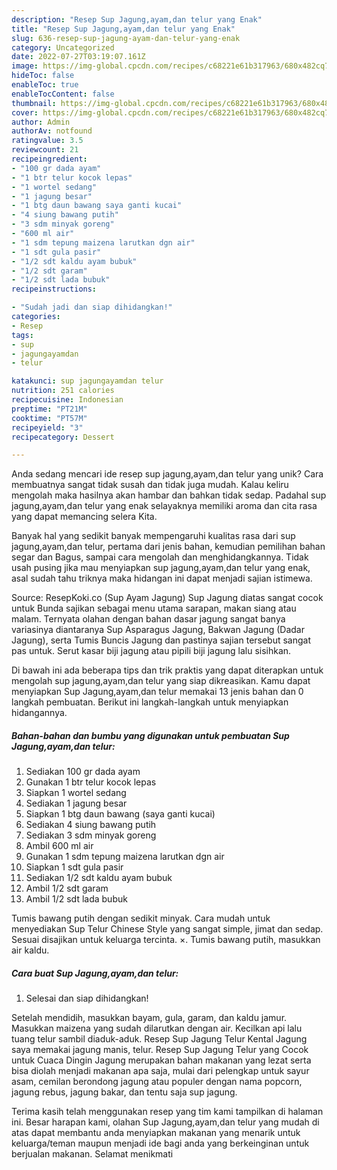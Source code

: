 ```yaml
---
description: "Resep Sup Jagung,ayam,dan telur yang Enak"
title: "Resep Sup Jagung,ayam,dan telur yang Enak"
slug: 636-resep-sup-jagung-ayam-dan-telur-yang-enak
category: Uncategorized
date: 2022-07-27T03:19:07.161Z
image: https://img-global.cpcdn.com/recipes/c68221e61b317963/680x482cq70/sup-jagungayamdan-telur-foto-resep-utama.jpg
hideToc: false
enableToc: true
enableTocContent: false
thumbnail: https://img-global.cpcdn.com/recipes/c68221e61b317963/680x482cq70/sup-jagungayamdan-telur-foto-resep-utama.jpg
cover: https://img-global.cpcdn.com/recipes/c68221e61b317963/680x482cq70/sup-jagungayamdan-telur-foto-resep-utama.jpg
author: Admin
authorAv: notfound
ratingvalue: 3.5
reviewcount: 21
recipeingredient:
- "100 gr dada ayam"
- "1 btr telur kocok lepas"
- "1 wortel sedang"
- "1 jagung besar"
- "1 btg daun bawang saya ganti kucai"
- "4 siung bawang putih"
- "3 sdm minyak goreng"
- "600 ml air"
- "1 sdm tepung maizena larutkan dgn air"
- "1 sdt gula pasir"
- "1/2 sdt kaldu ayam bubuk"
- "1/2 sdt garam"
- "1/2 sdt lada bubuk"
recipeinstructions:

- "Sudah jadi dan siap dihidangkan!"
categories:
- Resep
tags:
- sup
- jagungayamdan
- telur

katakunci: sup jagungayamdan telur 
nutrition: 251 calories
recipecuisine: Indonesian
preptime: "PT21M"
cooktime: "PT57M"
recipeyield: "3"
recipecategory: Dessert

---
```





Anda sedang mencari ide resep sup jagung,ayam,dan telur yang unik? Cara membuatnya sangat tidak susah dan tidak juga mudah. Kalau keliru mengolah maka hasilnya akan hambar dan bahkan tidak sedap. Padahal sup jagung,ayam,dan telur yang enak selayaknya memiliki aroma dan cita rasa yang dapat memancing selera Kita.





Banyak hal yang sedikit banyak mempengaruhi kualitas rasa dari sup jagung,ayam,dan telur, pertama dari jenis bahan, kemudian pemilihan bahan segar dan Bagus, sampai cara mengolah dan menghidangkannya. Tidak usah pusing jika mau menyiapkan sup jagung,ayam,dan telur yang enak,      asal sudah tahu triknya maka hidangan ini dapat menjadi sajian istimewa.














Source: ResepKoki.co (Sup Ayam Jagung) Sup Jagung diatas sangat cocok untuk Bunda sajikan sebagai menu utama sarapan, makan siang atau malam. Ternyata olahan dengan bahan dasar jagung sangat banya variasinya diantaranya Sup Asparagus Jagung, Bakwan Jagung (Dadar Jagung), serta Tumis Buncis Jagung dan pastinya sajian tersebut sangat pas untuk. Serut kasar biji jagung atau pipili biji jagung lalu sisihkan.






Di bawah ini ada beberapa tips dan trik praktis yang dapat diterapkan untuk mengolah sup jagung,ayam,dan telur yang siap dikreasikan. Kamu dapat menyiapkan Sup Jagung,ayam,dan telur memakai 13 jenis bahan dan 0 langkah pembuatan. Berikut ini langkah-langkah untuk menyiapkan hidangannya.

<!--inarticleads1-->

##### Bahan-bahan dan bumbu yang digunakan untuk pembuatan Sup Jagung,ayam,dan telur:

1. Sediakan 100 gr dada ayam
1. Gunakan 1 btr telur kocok lepas
1. Siapkan 1 wortel sedang
1. Sediakan 1 jagung besar
1. Siapkan 1 btg daun bawang (saya ganti kucai)
1. Sediakan 4 siung bawang putih
1. Sediakan 3 sdm minyak goreng
1. Ambil 600 ml air
1. Gunakan 1 sdm tepung maizena larutkan dgn air
1. Siapkan 1 sdt gula pasir
1. Sediakan 1/2 sdt kaldu ayam bubuk
1. Ambil 1/2 sdt garam
1. Ambil 1/2 sdt lada bubuk


Tumis bawang putih dengan sedikit minyak. Cara mudah untuk menyediakan Sup Telur Chinese Style yang sangat simple, jimat dan sedap. Sesuai disajikan untuk keluarga tercinta. ×. Tumis bawang putih, masukkan air kaldu. 

<!--inarticleads2-->

##### Cara buat Sup Jagung,ayam,dan telur:


1. Selesai dan siap dihidangkan!

Setelah mendidih, masukkan bayam, gula, garam, dan kaldu jamur. Masukkan maizena yang sudah dilarutkan dengan air. Kecilkan api lalu tuang telur sambil diaduk-aduk. Resep Sup Jagung Telur Kental Jagung saya memakai jagung manis, telur. Resep Sup Jagung Telur yang Cocok untuk Cuaca Dingin Jagung merupakan bahan makanan yang lezat serta bisa diolah menjadi makanan apa saja, mulai dari pelengkap untuk sayur asam, cemilan berondong jagung atau populer dengan nama popcorn, jagung rebus, jagung bakar, dan tentu saja sup jagung. 

Terima kasih telah menggunakan resep yang tim kami tampilkan di halaman ini. Besar harapan kami, olahan Sup Jagung,ayam,dan telur yang mudah di atas dapat membantu anda menyiapkan makanan yang menarik untuk keluarga/teman maupun menjadi ide bagi anda yang berkeinginan untuk berjualan makanan. Selamat menikmati
